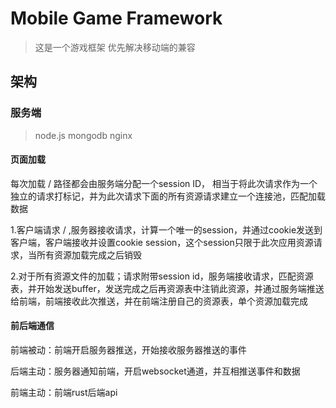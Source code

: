 # Mobile Game Framework

> 这是一个游戏框架  优先解决移动端的兼容

## 架构

### 服务端
> node.js mongodb nginx

#### 页面加载
每次加载 / 路径都会由服务端分配一个session ID， 相当于将此次请求作为一个独立的请求打标记，并为此次请求下面的所有资源请求建立一个连接池，匹配加载数据

1.客户端请求 / ,服务器接收请求，计算一个唯一的session，并通过cookie发送到客户端，客户端接收并设置cookie session，这个session只限于此次应用资源请求，当所有资源加载完成之后销毁

2.对于所有资源文件的加载；请求附带session id，服务端接收请求，匹配资源表，并开始发送buffer，发送完成之后再资源表中注销此资源，并通过服务端推送给前端，前端接收此次推送，并在前端注册自己的资源表，单个资源加载完成

#### 前后端通信
前端被动：前端开启服务器推送，开始接收服务器推送的事件

后端主动：服务器通知前端，开启websocket通道，并互相推送事件和数据

前端主动：前端rust后端api



